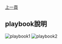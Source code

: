 [上一頁](https://jian-hong-wu.github.io/blog/testcase/)

## playbook說明

![playbook1](https://jian-hong-wu.github.io/blog/testcase/playbook/playbook1.png)
![playbook2](https://jian-hong-wu.github.io/blog/testcase/playbook/playbook2.png)
